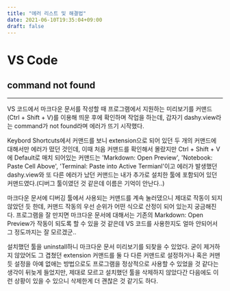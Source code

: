 ```yaml
---
title: "에러 리스트 및 해결법"
date: 2021-06-10T19:35:04+09:00
draft: false
---
```


# VS Code

## command not found
---
VS 코드에서 마크다운 문서를 작성할 때 프로그램에서 지원하는 미리보기를 커맨드(Ctrl + Shift + V)를 이용해 띄운 후에 확인하며 작업을 하는데, 갑자기 dashy.view라는 command가 not found라며 에러가 뜨기 시작했다.

Keybord Shortcuts에서 커맨드를 보니 extension으로 되어 있던 두 개의 커맨드에 대해서만 에러가 떴던 것인데, 이때 처음 커맨드를 확인해서 몰랐지만 Ctrl + Shift + V에 Default로 매치 되어있는 커맨드는 'Markdown: Open Preview', 'Notebook: Paste Cell Above', 'Terminal: Paste into Active Termianl'이고 에러가 발생했던 dashy.view와 또 다른 에러가 났던 커맨드는 내가 추가로 설치한 툴에 포함되어 있던 커맨드였다.(디버그 툴이였던 것 같은데 이름은 기억이 안난다..)

마크다운 문서에 디버깅 툴에서 사용되는 커맨드를 계속 눌러댔으니 제대로 작동이 되지 않았던 듯 한데, 커맨드 작동의 우선 순위가 어떤 식으로 산정이 되어 있는지 궁금해진다. 프로그램을 잘 만지면 마크다운 문서에 대해서는 기존의 Markdown: Open Preview가 작동이 되도록 할 수 있을 것 같은데 VS 코드를 사용한지도 얼마 안되어서 그 정도까지는 잘 모르겠군..

설치했던 툴을 uninstall하니 마크다운 문서 미리보기를 되찾을 수 있었다. 굳이 제거하지 않았어도 그 겹쳤던 extension 커맨드를 둘 다 다른 커맨드로 설정하거나 혹은 커맨듯 설정을 아예 없애는 방법으로도 프로그램을 정상적으로 사용할 수 있었을 것 같다는 생각이 뒤늦게 들었지만, 제대로 모르고 설치했던 툴을 삭제하지 않았다간 다음에도 이런 상황이 있을 수 있으니 삭제한게 더 괜찮은 것 같기도 하다.
